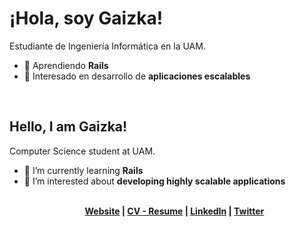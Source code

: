 <h1 class="text-3xl font-extrabold">¡Hola, soy Gaizka!</h1>

<p class="font-extralight">Estudiante de Ingeniería Informática en la <span class="text-green-600 font-bold">UAM</span>.</p>

<ul class="list-disc">
<li>🔭 Aprendiendo <b>Rails</b></li>

<li>🌱 Interesado en desarrollo de <b>aplicaciones escalables</b></li>
</ul>

<br/>

<h2 class="text-3xl font-extrabold">Hello, I am Gaizka!</h1>
<p class="font-extralight">Computer Science student at <span class="text-green-600 font-bold">UAM</span>.</p>
<ul class="list-disc">

<li>🔭 I’m currently learning <b>Rails</b></li>

<li>🌱 I’m interested about <b>developing highly scalable applications</b></li>

<br/>

<p align="center">
  <b>
    <a href="https://gaizkaurdangarin.es">Website</a>  |  
    <a href="https://gaizkaurdangarin.es/resume.pdf">CV - Resume</a> |
    <a href="https://www.linkedin.com/in/gaizka-urdangarin-076415239/">LinkedIn</a> |
    <a href="https://twitter.com/gaizka_urd">Twitter</a>
  </b>
</p>
